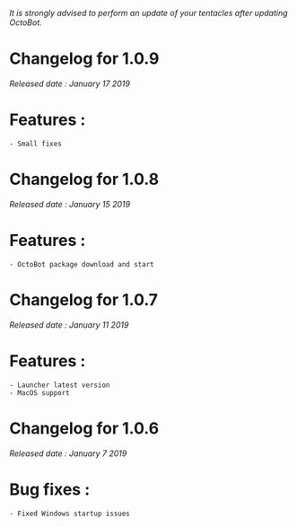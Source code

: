*It is strongly advised to perform an update of your tentacles after updating OctoBot.*

Changelog for 1.0.9
====================
*Released date : January 17 2019*

# Features :
    - Small fixes

Changelog for 1.0.8
====================
*Released date : January 15 2019*

# Features :
    - OctoBot package download and start

Changelog for 1.0.7
====================
*Released date : January 11 2019*

# Features :
    - Launcher latest version
    - MacOS support

Changelog for 1.0.6
====================
*Released date : January 7 2019*

# Bug fixes :
    - Fixed Windows startup issues
